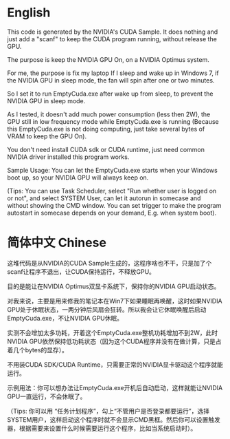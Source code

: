 # English
This code is generated by the NVIDIA's CUDA Sample. It does nothing and just add a "scanf" to keep the CUDA program running, without release the GPU.

The purpose is keep the NVIDIA GPU On, on a NVIDIA Optimus system. 

For me, the purpose is fix my laptop If I sleep and wake up in Windows 7, if the NVIDIA GPU in sleep mode, the fan will spin after one or two minutes.

So I set it to run EmptyCuda.exe after wake up from sleep, to prevent the NVIDIA GPU in sleep mode.

As I tested, it doesn't add much power consumption (less then 2W), the GPU still in low frequency mode while EmptyCuda.exe is running (Because this EmptyCuda.exe is not doing computing, just take several bytes of VRAM to keep the GPU On).

You don't need install CUDA sdk or CUDA runtime, just need common NVIDIA driver installed this program works.

Sample Usage: You can let the EmptyCuda.exe starts when your Windows boot up, so your NVIDIA GPU will always keep on.

(Tips: You can use Task Scheduler, select "Run whether user is logged on or not", and select SYSTEM User, can let it autorun in somecase and without showing the CMD window.
You can set trigger to make the program autostart in somecase depends on your demand, E.g. when system boot).

# 简体中文 Chinese
这堆代码是从NVIDIA的CUDA Sample生成的，这程序啥也不干，只是加了个scanf让程序不退出，让CUDA保持运行，不释放GPU。

目的是能让在NVIDIA Optimus双显卡系统下，保持你的NVIDIA GPU启动状态。

对我来说，主要是用来修我的笔记本在Win7下如果睡眠再唤醒，这时如果NVIDIA GPU处于休眠状态，一两分钟后风扇会狂转。所以我会让它休眠唤醒后启动EmptyCuda.exe，不让NVIDIA GPU休眠。

实测不会增加太多功耗，开着这个EmptyCuda.exe整机功耗增加不到2W，此时NVIDIA GPU依然保持低功耗状态（因为这个CUDA程序并没有在做计算，只是占着几个bytes的显存）。

不用装CUDA SDK/CUDA Runtime，只需要正常的NVIDIA显卡驱动这个程序就能运行。

示例用法：你可以想办法让EmptyCuda.exe开机后自动启动，这样就能让NVIDIA GPU一直运行，不会休眠了。

（Tips: 你可以用 “任务计划程序”，勾上“不管用户是否登录都要运行”，选择SYSTEM用户，这样启动这个程序时就不会显示CMD黑框。然后你可以设置触发器，根据需要来设置什么时候需要运行这个程序，比如当系统启动时）。

